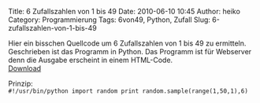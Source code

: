 Title: 6 Zufallszahlen von 1 bis 49
Date: 2010-06-10 10:45
Author: heiko
Category: Programmierung
Tags: 6von49, Python, Zufall
Slug: 6-zufallszahlen-von-1-bis-49

Hier ein bisschen Quellcode um 6 Zufallszahlen von 1 bis 49 zu
ermitteln.  
Geschrieben ist das Programm in Python. Das Programm ist für Webserver  
denn die Ausgabe erscheint in einem HTML-Code.  
[Download][]

Prinzip:  
`#!/usr/bin/python import random print random.sample(range(1,50,1),6)`

  [Download]: http://www.datenpaul.de/archive/Zufall6von49.tar.gz
